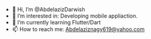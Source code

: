 - 👋 Hi, I’m @AbdelazizDarwish
- 👀 I’m interested in: Developing mobile appliaction.
- 🌱 I’m currently learning Flutter/Dart
- 📫 How to reach me: Abdelaziznagy619@yahoo.com

<!---
AbdelazizDarwish/AbdelazizDarwish is a ✨ special ✨ repository because its `README.md` (this file) appears on your GitHub profile.
You can click the Preview link to take a look at your changes.
--->
